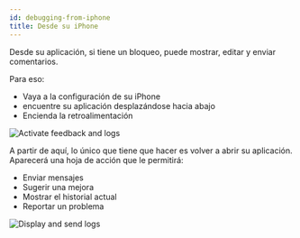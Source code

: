 ```yaml
---
id: debugging-from-iphone
title: Desde su iPhone
---
```


Desde su aplicación, si tiene un bloqueo, puede mostrar, editar y enviar comentarios.

Para eso:
* Vaya a la configuración de su iPhone
* encuentre su aplicación desplazándose hacia abajo
* Encienda la retroalimentación

![Activate feedback and logs](assets/en/debugging/activate-feedback-logs.png)

A partir de aquí, lo único que tiene que hacer es volver a abrir su aplicación. Aparecerá una hoja de acción que le permitirá:
* Enviar mensajes
* Sugerir una mejora
* Mostrar el historial actual
* Reportar un problema

![Display and send logs](assets/en/debugging/display-send-logs.png)


